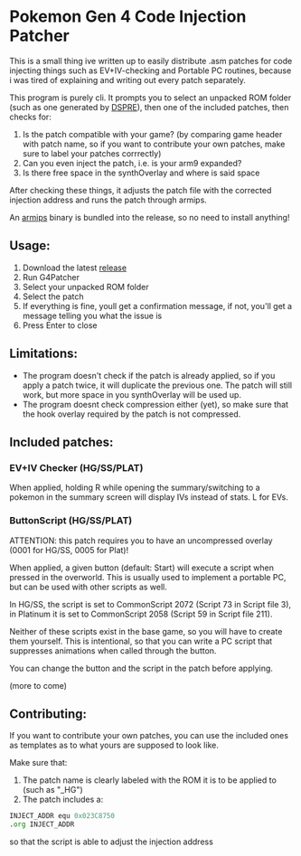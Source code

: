 # Pokemon Gen 4 Code Injection Patcher

This is a small thing ive written up to easily distribute .asm patches for code injecting things such as EV+IV-checking and Portable PC routines, because i was tired of explaining and writing out every patch separately.

This program is purely cli. It prompts you to select an unpacked ROM folder (such as one generated by [DSPRE](https://github.com/Mixone-FinallyHere/DS-Pokemon-Rom-Editor/tree/v1.13.1-beta)), then one of the included patches, then checks for:
1. Is the patch compatible with your game? (by comparing game header with patch name, so if you want to contribute your own patches, make sure to label your patches corrrectly)
2. Can you even inject the patch, i.e. is your arm9 expanded?
3. Is there free space in the synthOverlay and where is said space

After checking these things, it adjusts the patch file with the corrected injection address and runs the patch through armips.

An [armips](https://github.com/Kingcom/armips) binary is bundled into the release, so no need to install anything!

## Usage:

1. Download the latest [release](https://github.com/KalaayPT/g4patcher/releases)
2. Run G4Patcher
3. Select your unpacked ROM folder
4. Select the patch
5. If everything is fine, youll get a confirmation message, if not, you'll get a message telling you what the issue is
6. Press Enter to close

## Limitations:

- The program doesn't check if the patch is already applied, so if you apply a patch twice, it will duplicate the previous one. The patch will still work, but more space in you synthOverlay will be used up.
- The program doesnt check compression either (yet), so make sure that the hook overlay required by the patch is not compressed. 

## Included patches:

### EV+IV Checker (HG/SS/PLAT)

When applied, holding R while opening the summary/switching to a pokemon in the summary screen will display IVs instead of stats. L for EVs.

### ButtonScript (HG/SS/PLAT)

ATTENTION: this patch requires you to have an uncompressed overlay (0001 for HG/SS, 0005 for Plat)!

When applied, a given button (default: Start) will execute a script when pressed in the overworld. This is usually used to implement a portable PC, but can be used with other scripts as well.

In HG/SS, the script is set to CommonScript 2072 (Script 73 in Script file 3), in Platinum it is set to CommonScript 2058 (Script 59 in Script file 211).

Neither of these scripts exist in the base game, so you will have to create them yourself. This is intentional, so that you can write a PC script that suppresses animations when called through the button.

You can change the button and the script in the patch before applying.

(more to come)

## Contributing:

If you want to contribute your own patches, you can use the included ones as templates as to what yours are supposed to look like. 

Make sure that:
1. The patch name is clearly labeled with the ROM it is to be applied to (such as "_HG")
2. The patch includes a:
```asm
INJECT_ADDR equ 0x023C8750
.org INJECT_ADDR
```
so that the script is able to adjust the injection address
